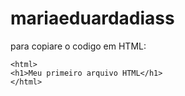 # mariaeduardadiass

para copiare o codigo em HTML:
```
<html>
<h1>Meu primeiro arquivo HTML</h1>
</html>
```
